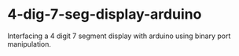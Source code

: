 # 4-dig-7-seg-display-arduino
Interfacing a 4 digit 7 segment display with arduino using binary port manipulation.
